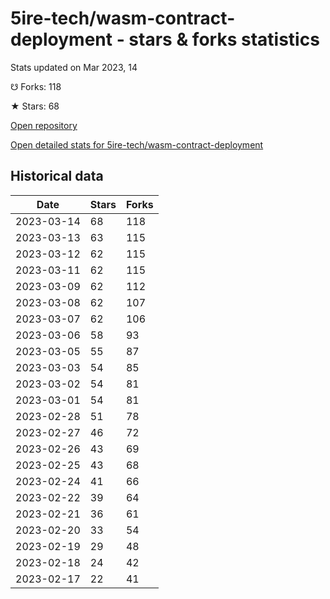 # 5ire-tech/wasm-contract-deployment - stars & forks statistics

Stats updated on Mar 2023, 14

☋ Forks: 118

★ Stars: 68

[Open repository](https://github.com/5ire-tech/wasm-contract-deployment)

[Open detailed stats for 5ire-tech/wasm-contract-deployment](https://reviewgithub.com/rep/5ire-tech/wasm-contract-deployment)

## Historical data
| Date | Stars | Forks |
|------|-------|-------|
| 2023-03-14 | 68 | 118 | 
| 2023-03-13 | 63 | 115 | 
| 2023-03-12 | 62 | 115 | 
| 2023-03-11 | 62 | 115 | 
| 2023-03-09 | 62 | 112 | 
| 2023-03-08 | 62 | 107 | 
| 2023-03-07 | 62 | 106 | 
| 2023-03-06 | 58 | 93 | 
| 2023-03-05 | 55 | 87 | 
| 2023-03-03 | 54 | 85 | 
| 2023-03-02 | 54 | 81 | 
| 2023-03-01 | 54 | 81 | 
| 2023-02-28 | 51 | 78 | 
| 2023-02-27 | 46 | 72 | 
| 2023-02-26 | 43 | 69 | 
| 2023-02-25 | 43 | 68 | 
| 2023-02-24 | 41 | 66 | 
| 2023-02-22 | 39 | 64 | 
| 2023-02-21 | 36 | 61 | 
| 2023-02-20 | 33 | 54 | 
| 2023-02-19 | 29 | 48 | 
| 2023-02-18 | 24 | 42 | 
| 2023-02-17 | 22 | 41 | 

